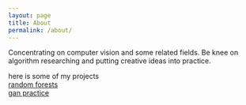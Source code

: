 ```yaml
---
layout: page
title: About
permalink: /about/
---
```


Concentrating on computer vision and some related fields. Be knee on algorithm researching and putting creative ideas into practice.  

here is some of my projects  
[random forests](https://github.com/handspeaker/RandomForests)  
[gan practice](https://github.com/handspeaker/gan_practice)  


